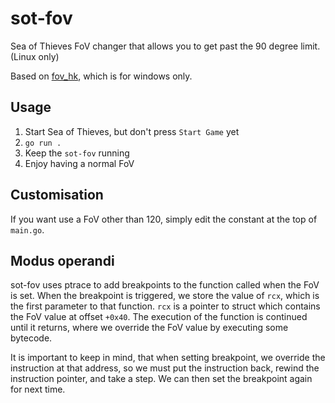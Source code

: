 # sot-fov
Sea of Thieves FoV changer that allows you to get past the 90 degree limit. (Linux only)

Based on [fov_hk](https://github.com/NtLoadDriverEx/fov_hk), which is for windows only.

## Usage
1. Start Sea of Thieves, but don't press `Start Game` yet
2. `go run .`
3. Keep the `sot-fov` running
4. Enjoy having a normal FoV

## Customisation
If you want use a FoV other than 120, simply edit the constant at the top of `main.go`.

## Modus operandi
sot-fov uses ptrace to add breakpoints to the function called when the FoV is set. When the breakpoint is triggered, we store the value of `rcx`, which is the first parameter to that function. `rcx` is a pointer to struct which contains the FoV value at offset `+0x40`. The execution of the function is continued until it returns, where we override the FoV value by executing some bytecode.

It is important to keep in mind, that when setting breakpoint, we override the instruction at that address, so we must put the instruction back, rewind the instruction pointer, and take a step. We can then set the breakpoint again for next time.
